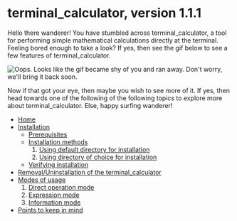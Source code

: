 terminal_calculator, version 1.1.1
===================================

Hello there wanderer! You have stumbled across terminal\_calculator, a tool for performing simple mathematical calculations directly at the terminal. Feeling bored enough to take a look? If yes, then see the gif below to see a few features of terminal\_calculator.

![Oops. Looks like the gif became shy of you and ran away. Don't worry, we'll bring it back soon.](https://www.dropbox.com/s/fpz8l4ja04j0q7w/terminal_calculator.gif)

Now if that got your eye, then maybe you wish to see more of it. If yes, then head towards one of the following of the following topics to explore more about terminal_calculator. Else, happy surfing wanderer!

- [Home](https://github.com/argongs/terminal_calculator/wiki)
- [Installation](https://github.com/argongs/terminal_calculator/wiki/Installation)
  - [Prerequisites](https://github.com/argongs/terminal_calculator/wiki/Installation#prerequisites)
  - [Installation methods](https://github.com/argongs/terminal_calculator/wiki/Installation#installation-methods)
     1. [Using default directory for installation](https://github.com/argongs/terminal_calculator/wiki/Installation#1-using-default-installation-directory)
     2. [Using directory of choice for installation](https://github.com/argongs/terminal_calculator/wiki/Installation#2-using-directory-of-your-choice)
  - [Verifying installation](https://github.com/argongs/terminal_calculator/wiki/Installation#verifying-installation)
- [Removal/Uninstallation of the terminal_calculator](https://github.com/argongs/terminal_calculator/wiki/Uninstallation)  
- [Modes of usage](https://github.com/argongs/terminal_calculator/wiki/Modes-of-usage)
  1. [Direct operation mode](https://github.com/argongs/terminal_calculator/wiki/Modes-of-usage#1-direct-operation-mode-)
  2. [Expression mode](https://github.com/argongs/terminal_calculator/wiki/Modes-of-usage#2-expression-mode-)
  3. [Information mode](https://github.com/argongs/terminal_calculator/wiki/Modes-of-usage#3-information-mode-)
- [Points to keep in mind](https://github.com/argongs/terminal_calculator/wiki/Points-to-keep-in-mind)
